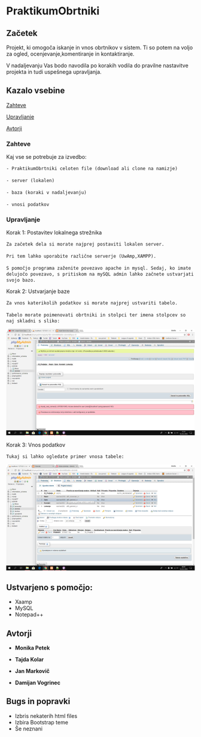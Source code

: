 # PraktikumObrtniki




## Začetek
Projekt, ki omogoča iskanje in vnos obrtnikov v sistem. Ti so potem na voljo za ogled, ocenjevanje,komentiranje in kontaktiranje.

V nadaljevanju Vas bodo navodila po korakih vodila do pravilne nastavitve projekta in tudi uspešnega upravljanja.

## Kazalo vsebine

[Zahteve](https://github.com/MarkovicJan/PraktikumObrtniki/blob/master/README.md#zahteve)

[Upravljanje](https://github.com/MarkovicJan/PraktikumObrtniki/blob/master/README.md#upravljanje)

[Avtorji](https://github.com/MarkovicJan/PraktikumObrtniki/blob/master/README.md#avtorji)

### Zahteve

Kaj vse se potrebuje za izvedbo:

```
- PraktikumObrtniki celoten file (download ali clone na namizje)

- server (lokalen)

- baza (koraki v nadaljevanju)

- vnosi podatkov

```

### Upravljanje



Korak 1: Postavitev lokalnega strežnika

```
Za začetek dela si morate najprej postaviti lokalen server. 

Pri tem lahko uporabite različne serverje (UwAmp,XAMPP). 

S pomočjo programa zaženite povezavo apache in mysql. Sedaj, ko imate delujočo povezavo, s pritiskom na mySQL admin lahko začnete ustvarjati svojo bazo. 
```

Korak 2: Ustvarjanje baze

```
Za vnos katerikolih podatkov si morate najprej ustvariti tabelo. 

Tabelo morate poimenovati obrtniki in stolpci ter imena stolpcev so naj skladni s sliko:
```

![alt text](https://github.com/MarkovicJan/PraktikumObrtniki/blob/master/bazeObrtniki.png)


Korak 3: Vnos podatkov

```
Tukaj si lahko ogledate primer vnosa tabele:

```

![alt text](https://github.com/MarkovicJan/PraktikumObrtniki/blob/master/struktura%20tabel.png)

## Ustvarjeno s pomočjo:

* Xaamp
* MySQL
* Notepad++




## Avtorji

* **Monika Petek** 

* **Tajda Kolar**

* **Jan Markovič**

* **Damijan Vogrinec**


## Bugs in popravki

* Izbris nekaterih html files
* Izbira Bootstrap teme
* Še neznani
